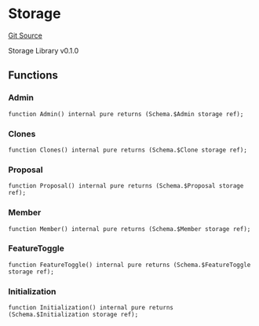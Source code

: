 # Storage
[Git Source](https://github.com/metacontract/mc/blob/8438d83ed04f942f1b69f22b0cb556723d88a8f9/resources/devkit/api-reference/Flattened.sol)

Storage Library v0.1.0


## Functions
### Admin


```solidity
function Admin() internal pure returns (Schema.$Admin storage ref);
```

### Clones


```solidity
function Clones() internal pure returns (Schema.$Clone storage ref);
```

### Proposal


```solidity
function Proposal() internal pure returns (Schema.$Proposal storage ref);
```

### Member


```solidity
function Member() internal pure returns (Schema.$Member storage ref);
```

### FeatureToggle


```solidity
function FeatureToggle() internal pure returns (Schema.$FeatureToggle storage ref);
```

### Initialization


```solidity
function Initialization() internal pure returns (Schema.$Initialization storage ref);
```

